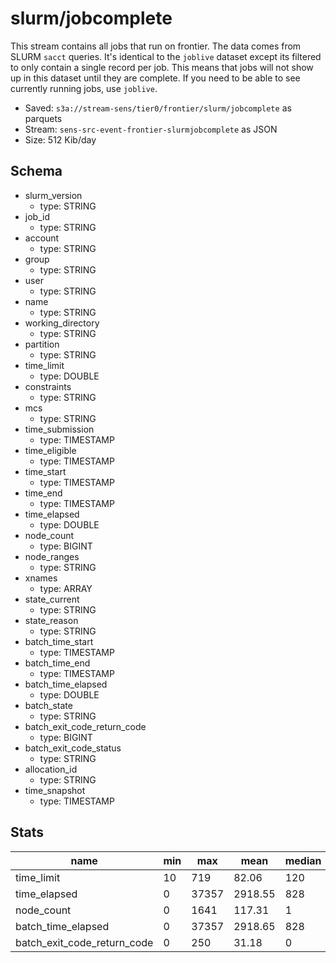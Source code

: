 # slurm/jobcomplete
This stream contains all jobs that run on frontier. The data comes from SLURM `sacct` queries. It's
identical to the `joblive` dataset except its filtered to only contain a single record per job. This
means that jobs will not show up in this dataset until they are complete. If you need to be able to
see currently running jobs, use `joblive`.

- Saved: `s3a://stream-sens/tier0/frontier/slurm/jobcomplete` as parquets
- Stream: `sens-src-event-frontier-slurmjobcomplete` as JSON
- Size: 512 Kib/day

## Schema

- slurm_version
    - type: STRING
- job_id
    - type: STRING
- account
    - type: STRING
- group
    - type: STRING
- user
    - type: STRING
- name
    - type: STRING
- working_directory
    - type: STRING
- partition
    - type: STRING
- time_limit
    - type: DOUBLE
- constraints
    - type: STRING
- mcs
    - type: STRING
- time_submission
    - type: TIMESTAMP
- time_eligible
    - type: TIMESTAMP
- time_start
    - type: TIMESTAMP
- time_end
    - type: TIMESTAMP
- time_elapsed
    - type: DOUBLE
- node_count
    - type: BIGINT
- node_ranges
    - type: STRING
- xnames
    - type: ARRAY<STRING>
- state_current
    - type: STRING
- state_reason
    - type: STRING
- batch_time_start
    - type: TIMESTAMP
- batch_time_end
    - type: TIMESTAMP
- batch_time_elapsed
    - type: DOUBLE
- batch_state
    - type: STRING
- batch_exit_code_return_code
    - type: BIGINT
- batch_exit_code_status
    - type: STRING
- allocation_id
    - type: STRING
- time_snapshot
    - type: TIMESTAMP

## Stats

|name                       |min|max  |mean   |median|stddev |
|---------------------------|---|-----|-------|------|-------|
|time_limit                 |10 |719  |82.06  |120   |64.84  |
|time_elapsed               |0  |37357|2918.55|828   |3731.27|
|node_count                 |0  |1641 |117.31 |1     |382.14 |
|batch_time_elapsed         |0  |37357|2918.65|828   |3731.28|
|batch_exit_code_return_code|0  |250  |31.18  |0     |63.92  |

